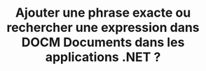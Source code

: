 ---
############################# Static ############################
layout: "auto-gen-gist"
draft: false
path: "fr/search/net/phrase/docm/"
otherformats: PDF DOC DOT DOCX DOTX DOTM TXT ODT OTT RTF XLS XLT XLSX XLSM XLSB XLTX XLTM XLA XLAM ODS OTS CSV TSV XML PPT PPS POT PPTX PPTM POTX POTM PPSX PPSM ODP PST OST EML EMLX MSG ONE ZIP XHTML MHTML MD CHM EPUB  FB2 

############################# Head ############################
head_title: "Comment ajouter une recherche de phrases dans les documents DOCM dans les applications .NET ?"
head_description: "L'API GroupDocs.Search .NET permet aux professionnels du logiciel d'ajouter la recherche de phrases et de trouver la phrase exacte ou la séquence de mots fournie dans les documents DOCM via l'API .NET."

############################# Header ############################
title: "Ajouter une phrase exacte ou rechercher une expression dans DOCM Documents dans les applications .NET ?"
description: "L'API GroupDocs.Search .NET permet aux programmeurs de trouver la séquence de mots fournie dans les documents DOCM via une recherche de phrases ou une recherche de phrases exactes dans les applications .NET."

######################### Download Button #######################
button:
    enable: true

############################# About ############################
about:
    enable: true
    title: "Comment utiliser la recherche exacte de phrases ou de phrases dans les applications .NET ?"
    content: |
       La recherche de phrases ou de phrases exactes est un type de recherche qui permet aux utilisateurs de rechercher des documents, un site Web ou une base de données contenant une phrase ou une phrase exacte contenant un ordre spécifique et une combinaison de mots définis par les consommateurs. C'est un terme très courant dans la terminologie des moteurs de recherche et permet aux utilisateurs de rechercher des documents pour une séquence de mots spécifiée dans le texte des documents indexés. GroupDocs.Search for .NET est une API de recherche de documents et de texte hautes performances très utile qui fournit des fonctionnalités complètes pour développer des applications de recherche et d'indexation de texte prenant en charge certains des types de documents les plus courants tels que PDF, HTML, e-mail Outlook, Microsoft Office Word, Feuilles de calcul Excel, présentations PowerPoint, Outlook MSG, PST, etc. Il a inclus la prise en charge de plusieurs fonctionnalités liées à la recherche de phrases telles que la recherche de requêtes sous forme de texte et d'objet, l'utilisation de caractères génériques dans la recherche de phrases, etc.

############################# content ############################
steps:
    enable: true
    block:
    - title_left: "Comment effectuer une recherche de phrases dans les documents DOCM via .NET"
      content_left: |
       L'API GroupDocs.Search .NET permet aux développeurs de logiciels d'ajouter des fonctionnalités de recherche de phrases dans leur propre application C# .NET. L'exemple de code .NET suivant montre comment effectuer une recherche d'expression dans le texte et l'objet avec seulement quelques lignes de code.

      title_right: "Recherche d'expressions exactes dans DOCM Documents"
      content_right: |
         * Vous devez d'abord spécifier le chemin d'accès au dossier d'index et au dossier de documents.
         * Création d'un index dans le dossier spécifié en appelant l'instance de la classe [Index](https://apireference.groupdocs.com/search/net/groupdocs.search/index/constructors/2)
         * Indexation des documents du dossier spécifié en appelant la méthode [Search](https://apireference.groupdocs.com/search/net/groupdocs.search/index/methods/search)
         * Recherchez la requête de phrase 'phrase text' sous forme de texte
         * Recherchez l'expression 'phrase text' sous forme d'objet
         * Création de word1, word2 et création de la sous-requête 3 en appelant la méthode [CreateWordQuery](https://apireference.groupdocs.com/search/net/groupdocs.search/searchquery/methods/createwordquery)
         * Combinaison de sous-requêtes pour créer une nouvelle requête de recherche en appelant la méthode [CreatePhraseSearchQuery](https://apireference.groupdocs.com/search/net/groupdocs.search/searchquery/methods/createphrasesearchquery)
         * Lancer la recherche et afficher les résultats de la recherche
         
        
      gisthash: "a5696884acf504acc319ba97465248cd"
      gistfile: "phrase_search_in_text_queries_dotnet.cs"

    - title_left: "Recherche d'expressions génériques dans DOCM Documents via .NET"
      content_left: |
        GroupDocs.Search pour .NET permet aux programmeurs de logiciels d'ajouter des fonctionnalités de recherche de phrases à l'aide de caractères génériques dans l'application C# .NET. Les exemples de code .NET suivants montrent comment appliquer la recherche d'expressions génériques dans DOCM Documents dans les applications C#.

      title_right: "Appliquer la recherche de phrases génériques dans le fichier DOCM"
      content_right: |
        * Vous devez d'abord spécifier le chemin d'accès au dossier d'index et au dossier de documents.
        * Création d'index dans le dossier spécifié en appelant l'instance de la classe [Index](https://apireference.groupdocs.com/search/net/groupdocs.search/index/constructors/2)
        * Indexation des documents du dossier spécifié en appelant la méthode [Search](https://apireference.groupdocs.com/search/net/groupdocs.search/index/methods/search)
        * Recherchez la requête de phrase 'phrase text' sous forme de texte
        * Recherchez l'expression 'phrase text' sous forme d'objet
        * Création de word1 et création de subquery 3 en appelant la méthode [CreateWordQuery](https://apireference.groupdocs.com/search/net/groupdocs.search/searchquery/methods/createwordquery)
        * Création de wildcard2 en appelant la méthode [CreateWildcardQuery](https://apireference.groupdocs.com/search/net/groupdocs.search.searchquery/createwildcardquery/methods/1)
        * Combinaison de sous-requêtes pour créer une nouvelle requête de recherche en appelant la méthode [CreatePhraseSearchQuery](https://apireference.groupdocs.com/search/net/groupdocs.search/searchquery/methods/createphrasesearchquery)
        * Lancer la recherche et afficher les résultats de la recherche
     
      gisthash: "3ff2bf9f8ba902d8d7ebead67a934654"
      gistfile: "use_wildcards_in_phrase_search_dotnet.cs"
      
    - title_left: "Combinez la recherche de phrases avec d'autres types de recherches via .NET"
      content_left: |
        GroupDocs.Search .NET donne aux programmeurs de logiciels le pouvoir de combiner la recherche de phrases avec d'autres types de recherches dans l'application .NET. Les exemples de code .NET suivants montrent comment appliquer des caractères génériques représentant des mots et des caractères dans des mots.

      title_right: "API .NET pour combiner la recherche de phrases avec d'autres recherches"
      content_right: |
        * Vous devez d'abord spécifier le chemin d'accès au dossier d'index et au dossier de documents.
        * Création d'index dans le dossier spécifié en appelant l'instance de la classe [Index](https://apireference.groupdocs.com/search/net/groupdocs.search/index/constructors/2)
        * Indexation des documents du dossier spécifié en appelant la méthode [Search](https://apireference.groupdocs.com/search/net/groupdocs.search/index/methods/search)
        * Rechercher la phrase sous forme de texte
        * Rechercher la phrase sous forme d'objet
        * Définir le modèle de mot et ajouter une chaîne.
        * Création de wordPattern1 et Création de word3 en appelant la méthode [CreateWordPatternQuery](https://apireference.groupdocs.com/search/net/groupdocs.search/searchquery/methods/createwordpatternquery)
        * Création de wildcard2 en appelant la méthode [CreateWildcardQuery](https://apireference.groupdocs.com/search/net/groupdocs.search.searchquery/createwildcardquery/methods/1)
        * Combinaison de sous-requêtes pour créer une nouvelle requête de recherche en appelant la méthode [CreatePhraseSearchQuery](https://apireference.groupdocs.com/search/net/groupdocs.search/searchquery/methods/createphrasesearchquery)
        * Lancer la recherche et afficher les résultats de la recherche
     
      gisthash: "db5c32ed21237f3e1cd7cdbde0778c29"
      gistfile: "combine_phrase_search_with_others_dotnet.cs"

    - title_left: "Configuration requise"
      content_left: |
       GroupDocs.Search pour .NET est pris en charge sur toutes les principales plates-formes et systèmes d'exploitation. Pour un guide complet de la configuration système requise, veuillez visiter [configuration système requise](https://docs.groupdocs.com/search/net/system-requirements/) avant d'exécuter le code ci-dessous, assurez-vous que les conditions préalables suivantes sont installées sur votre système:
         * Systèmes d'exploitation : Microsoft Windows, Linux, MacOS
         * Environnement de développement : Visual Studio, Xamarin, MonoDevelop etc.
         * Frameworks : .NET Framework, .NET Standard, .NET Core, Mono
         * Obtenez la dernière version de GroupDocs.Search pour les API .NET à partir de [NuGet](https://www.nuget.org/packages/GroupDocs.search/)
        
      title_right: "Pourquoi utiliser GroupDocs.Assembly"
      content_right: |
        * Création d'index de recherche en mémoire ainsi que sur disque.
        * Capacité d'indexation à partir d'un fichier, d'un flux ou d'une structure.
        * Prise en charge de l'indexation des documents protégés par mot de passe.
        * Prise en charge de la fusion de plusieurs index.
        * Filtrer le document lors de l'indexation de la recherche.
        * Prise en charge de la vérification orthographique lors de la recherche.
        * Les caractères mélangés sont entièrement pris en charge
        * Combinaison de différents types de recherche en une seule requête de recherche.
        * Prise en charge des recherches de mots simples et d'expressions régulières
        * Prise en charge complète du remplacement d'alias dans les requêtes de recherche.

demos:
    enable: true
        

more_formats:
    enable: true


back_to_top:
    enable: true
---